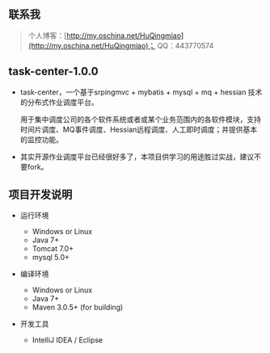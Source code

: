 ﻿## 联系我
> 个人博客：[http://my.oschina.net/HuQingmiao](http://my.oschina.net/HuQingmiao)；
> QQ：443770574


## task-center-1.0.0
*    task-center，一个基于srpingmvc + mybatis + mysql + mq + hessian 技术的分布式作业调度平台。<p/> 用于集中调度公司的各个软件系统或者或某个业务范围内的各软件模块，支持时间片调度、MQ事件调度、Hessian远程调度、人工即时调度；并提供基本的监控功能。
*    其实开源作业调度平台已经很好多了，本项目供学习的用途胜过实战，建议不要fork。


## 项目开发说明
* 运行环境
     * Windows or Linux
     * Java 7+
     * Tomcat 7.0+
     * mysql 5.0+

* 编译环境
     * Windows or Linux
     * Java 7+
     * Maven 3.0.5+ (for building)

* 开发工具
     * IntelliJ IDEA / Eclipse

